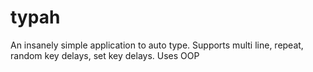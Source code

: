 # typah
An insanely simple application to auto type. Supports multi line, repeat, random key delays, set key delays. Uses OOP
